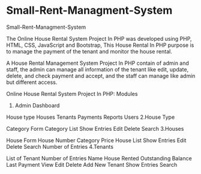 # Small-Rent-Managment-System
Small-Rent-Managment-System 

The Online House Rental System Project In PHP was developed using PHP, HTML, CSS, JavaScript and Bootstrap, 
This House Rental In PHP purpose is to manage the payment of the tenant and monitor the house rental.

A House Rental Management System Project In PHP contain of admin and staff, 
the admin can manage all information of the tenant like edit, update, delete, and check payment and accept, 
and the staff can manage like admin but different access.

Online House Rental System Project In PHP: Modules
1. Admin Dashboard

House type
Houses
Tenants
Payments
Reports
Users
2.House Type

Category Form
Category List
Show Entries
Edit
Delete
Search
3.Houses

House Form
House Number
Category
Price
House List
Show Entries
Edit
Delete
Search
Number of Entries
4.Tenants

List of Tenant
Number of Entries
Name
House Rented
Outstanding Balance
Last Payment
View
Edit
Delete
Add New Tenant
Show Entries
Search
